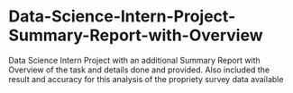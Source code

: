 # Data-Science-Intern-Project-Summary-Report-with-Overview
Data Science Intern Project with an additional Summary Report with Overview of the task and details done and provided. Also included the result and accuracy for this analysis of the propriety survey data available
